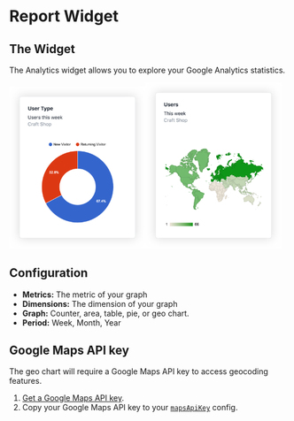 # Report Widget

## The Widget

The Analytics widget allows you to explore your Google Analytics statistics.

<img src="./images/pie-chart.png" title="Pie Chart" width="246" /><img src="./images/geo-chart.png" title="Pie Chart" width="246" />

## Configuration

- **Metrics:** The metric of your graph
- **Dimensions:** The dimension of your graph
- **Graph:** Counter, area, table, pie, or geo chart.
- **Period:** Week, Month, Year

## Google Maps API key

The geo chart will require a Google Maps API key to access geocoding features. 

1. [Get a Google Maps API key](https://developers.google.com/maps/documentation/javascript/get-api-key).
2. Copy your Google Maps API key to your [`mapsApiKey`](configuration.md#mapsapikey) config.